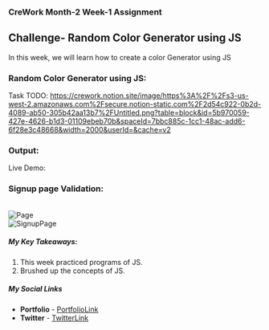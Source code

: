 ### CreWork Month-2 Week-1 Assignment

## Challenge- Random Color Generator using JS

In this week, we will learn how to create a color Generator using JS


### Random Color Generator using JS:

Task TODO: https://crework.notion.site/image/https%3A%2F%2Fs3-us-west-2.amazonaws.com%2Fsecure.notion-static.com%2F2d54c922-0b2d-4089-ab50-305b42aa13b7%2FUntitled.png?table=block&id=5b970059-427e-4626-b1d3-01109ebeb70b&spaceId=7bbc885c-1cc1-48ac-add6-6f28e3c48668&width=2000&userId=&cache=v2

### Output:
Live Demo:  

### Signup page Validation:
<br/>

<img src="" alt="Page">

<br/>


<img src="" alt="SignupPage">

<br/>



##### **My Key Takeaways:**
1. This week practiced programs of JS.
2. Brushed up the concepts of JS.


##### **My Social Links**

- **Portfolio**  - [PortfolioLink](https://sabiya.netlify.app/)
- **Twitter** - [TwitterLink](https://twitter.com/nerd_fswd)
